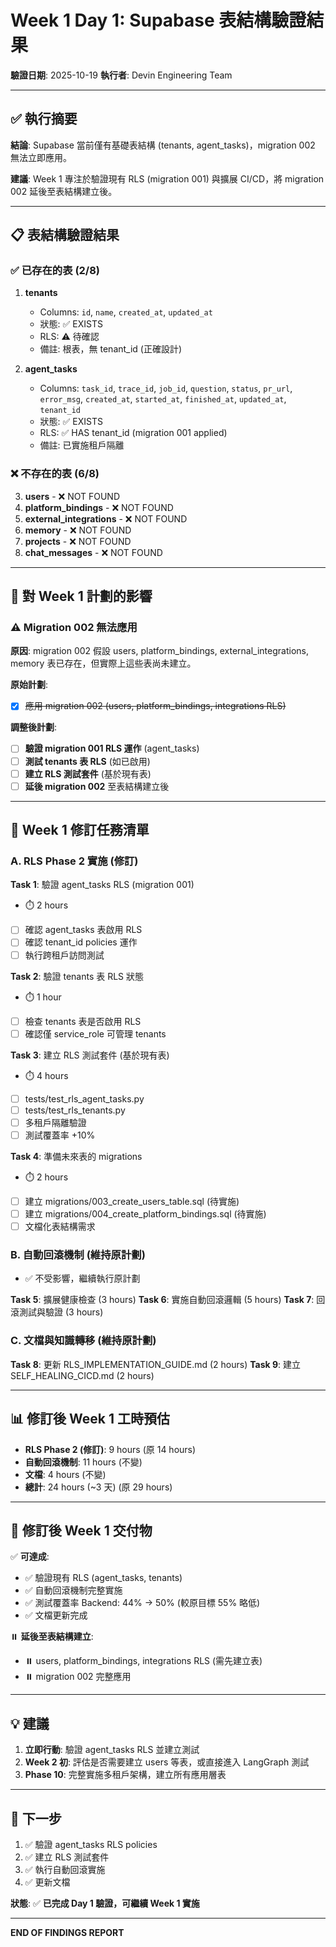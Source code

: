 # Week 1 Day 1: Supabase 表結構驗證結果

**驗證日期**: 2025-10-19
**執行者**: Devin Engineering Team

---

## ✅ 執行摘要

**結論**: Supabase 當前僅有基礎表結構 (tenants, agent_tasks)，migration 002 無法立即應用。

**建議**: Week 1 專注於驗證現有 RLS (migration 001) 與擴展 CI/CD，將 migration 002 延後至表結構建立後。

---

## 📋 表結構驗證結果

### ✅ 已存在的表 (2/8)

1. **tenants**
   - Columns: `id`, `name`, `created_at`, `updated_at`
   - 狀態: ✅ EXISTS
   - RLS: ⚠️ 待確認
   - 備註: 根表，無 tenant_id (正確設計)

2. **agent_tasks**
   - Columns: `task_id`, `trace_id`, `job_id`, `question`, `status`, `pr_url`, `error_msg`, `created_at`, `started_at`, `finished_at`, `updated_at`, `tenant_id`
   - 狀態: ✅ EXISTS  
   - RLS: ✅ HAS tenant_id (migration 001 applied)
   - 備註: 已實施租戶隔離

### ❌ 不存在的表 (6/8)

3. **users** - ❌ NOT FOUND
4. **platform_bindings** - ❌ NOT FOUND
5. **external_integrations** - ❌ NOT FOUND
6. **memory** - ❌ NOT FOUND
7. **projects** - ❌ NOT FOUND
8. **chat_messages** - ❌ NOT FOUND

---

## 🎯 對 Week 1 計劃的影響

### ⚠️ Migration 002 無法應用

**原因**: migration 002 假設 users, platform_bindings, external_integrations, memory 表已存在，但實際上這些表尚未建立。

**原始計劃**:
- [X] ~~應用 migration 002 (users, platform_bindings, integrations RLS)~~

**調整後計劃**:
- [ ] **驗證 migration 001 RLS 運作** (agent_tasks)
- [ ] **測試 tenants 表 RLS** (如已啟用)
- [ ] **建立 RLS 測試套件** (基於現有表)
- [ ] **延後 migration 002** 至表結構建立後

---

## 📝 Week 1 修訂任務清單

### A. RLS Phase 2 實施 (修訂)

**Task 1**: 驗證 agent_tasks RLS (migration 001)
- ⏱️ 2 hours
- [ ] 確認 agent_tasks 表啟用 RLS
- [ ] 確認 tenant_id policies 運作
- [ ] 執行跨租戶訪問測試

**Task 2**: 驗證 tenants 表 RLS 狀態
- ⏱️ 1 hour
- [ ] 檢查 tenants 表是否啟用 RLS
- [ ] 確認僅 service_role 可管理 tenants

**Task 3**: 建立 RLS 測試套件 (基於現有表)
- ⏱️ 4 hours
- [ ] tests/test_rls_agent_tasks.py
- [ ] tests/test_rls_tenants.py
- [ ] 多租戶隔離驗證
- [ ] 測試覆蓋率 +10%

**Task 4**: 準備未來表的 migrations
- ⏱️ 2 hours
- [ ] 建立 migrations/003_create_users_table.sql (待實施)
- [ ] 建立 migrations/004_create_platform_bindings.sql (待實施)
- [ ] 文檔化表結構需求

### B. 自動回滾機制 (維持原計劃)

- ✅ 不受影響，繼續執行原計劃

**Task 5**: 擴展健康檢查 (3 hours)
**Task 6**: 實施自動回滾邏輯 (5 hours)
**Task 7**: 回滾測試與驗證 (3 hours)

### C. 文檔與知識轉移 (維持原計劃)

**Task 8**: 更新 RLS_IMPLEMENTATION_GUIDE.md (2 hours)
**Task 9**: 建立 SELF_HEALING_CICD.md (2 hours)

---

## 📊 修訂後 Week 1 工時預估

- **RLS Phase 2 (修訂)**: 9 hours (原 14 hours)
- **自動回滾機制**: 11 hours (不變)
- **文檔**: 4 hours (不變)
- **總計**: 24 hours (~3 天) (原 29 hours)

---

## 🎯 修訂後 Week 1 交付物

✅ **可達成**:
- ✅ 驗證現有 RLS (agent_tasks, tenants)
- ✅ 自動回滾機制完整實施
- ✅ 測試覆蓋率 Backend: 44% → 50% (較原目標 55% 略低)
- ✅ 文檔更新完成

⏸️ **延後至表結構建立**:
- ⏸️ users, platform_bindings, integrations RLS (需先建立表)
- ⏸️ migration 002 完整應用

---

## 💡 建議

1. **立即行動**: 驗證 agent_tasks RLS 並建立測試
2. **Week 2 初**: 評估是否需要建立 users 等表，或直接進入 LangGraph 測試
3. **Phase 10**: 完整實施多租戶架構，建立所有應用層表

---

## 📝 下一步

1. ✅ 驗證 agent_tasks RLS policies
2. ✅ 建立 RLS 測試套件
3. ✅ 執行自動回滾實施
4. ✅ 更新文檔

**狀態**: ✅ **已完成 Day 1 驗證，可繼續 Week 1 實施**

---

**END OF FINDINGS REPORT**
